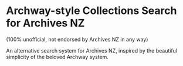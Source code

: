 # Archway-style Collections Search for Archives NZ

(100% unofficial, not endorsed by Archives NZ in any way)

An alternative search system for Archives NZ, inspired by the beautiful simplicity of the beloved Archway system.
